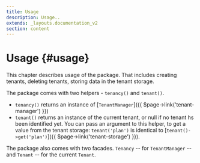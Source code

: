 ```yaml
---
title: Usage
description: Usage..
extends: _layouts.documentation_v2
section: content
---
```


# Usage {#usage}

This chapter describes usage of the package. That includes creating tenants, deleting tenants, storing data in the tenant storage.

The package comes with two helpers - `tenancy()` and `tenant()`.
- `tenancy()` returns an instance of [`TenantManager`]({{ $page->link('tenant-manager') }})
- `tenant()` returns an instance of the current tenant, or null if no tenant hs been identified yet. You can pass an argument to this helper, to get a value from the tenant storage: `tenant('plan')` is identical to [`tenant()->get('plan')`]({{ $page->link('tenant-storage') }}).

The package also comes with two facades. `Tenancy` -- for `TenantManager` -- and `Tenant` -- for the current `Tenant`.

